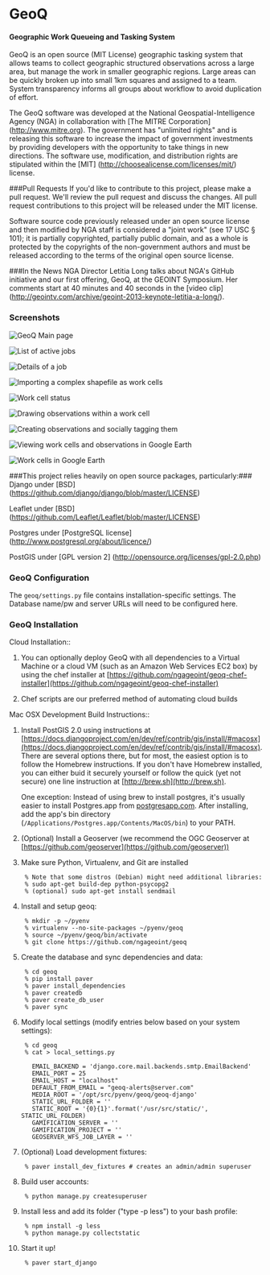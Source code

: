 # GeoQ

#### Geographic Work Queueing and Tasking System ####

GeoQ is an open source (MIT License) geographic tasking system that allows teams to collect geographic structured observations across a large area, but manage the work in smaller geographic regions. Large areas can be quickly broken up into small 1km squares and assigned to a team. System transparency informs all groups about workflow to avoid duplication of effort.

The GeoQ software was developed at the National Geospatial-Intelligence Agency (NGA) in collaboration with [The MITRE Corporation] (http://www.mitre.org).  The government has "unlimited rights" and is releasing this software to increase the impact of government investments by providing developers with the opportunity to take things in new directions. The software use, modification, and distribution rights are stipulated within the [MIT] (http://choosealicense.com/licenses/mit/) license.  

###Pull Requests
If you'd like to contribute to this project, please make a pull request. We'll review the pull request and discuss the changes. All pull request contributions to this project will be released under the MIT license.  

Software source code previously released under an open source license and then modified by NGA staff is considered a "joint work" (see 17 USC § 101); it is partially copyrighted, partially public domain, and as a whole is protected by the copyrights of the non-government authors and must be released according to the terms of the original open source license.

###In the News
NGA Director Letitia Long talks about NGA's GitHub initiative and our first offering, GeoQ, at the GEOINT Symposium.  Her comments start at 40 minutes and 40 seconds in the [video clip] (http://geointv.com/archive/geoint-2013-keynote-letitia-a-long/).  

### Screenshots
![GeoQ Main page](https://cloud.githubusercontent.com/assets/147580/3464387/e58da414-024b-11e4-9a02-f9074f26047e.png)

![List of active jobs](https://cloud.githubusercontent.com/assets/147580/3464388/e593310e-024b-11e4-86b1-4c613551f984.png)

![Details of a job](https://cloud.githubusercontent.com/assets/147580/3464389/e59763dc-024b-11e4-86ea-90e2f6969eb6.png)

![Importing a complex shapefile as work cells](https://cloud.githubusercontent.com/assets/147580/3464390/e598cd76-024b-11e4-9cfa-a25da96490b0.png)

![Work cell status](https://cloud.githubusercontent.com/assets/147580/3464391/e5991754-024b-11e4-8c0e-48027aefc4d6.png)

![Drawing observations within a work cell](https://cloud.githubusercontent.com/assets/147580/3464392/e59b852a-024b-11e4-987f-b5ff749aa18e.png)

![Creating observations and socially tagging them](https://cloud.githubusercontent.com/assets/147580/3464393/e59bd46c-024b-11e4-826c-9db901af4d9d.png)

![Viewing work cells and observations in Google Earth](https://cloud.githubusercontent.com/assets/147580/3464394/e59d1cb4-024b-11e4-92b1-43a10fecf9f0.png)

![Work cells in Google Earth](https://cloud.githubusercontent.com/assets/147580/3464395/e5a0e4ca-024b-11e4-9500-ee468e66085e.png)


###This project relies heavily on open source packages, particularly:###
Django under [BSD] (https://github.com/django/django/blob/master/LICENSE)

Leaflet under [BSD] (https://github.com/Leaflet/Leaflet/blob/master/LICENSE)

Postgres under [PostgreSQL license] (http://www.postgresql.org/about/licence/)

PostGIS under [GPL version 2] (http://opensource.org/licenses/gpl-2.0.php)


### GeoQ Configuration ###

The ``geoq/settings.py`` file contains installation-specific settings. The Database name/pw and server URLs will need to be configured here.


### GeoQ Installation ###

Cloud Installation::

1. You can optionally deploy GeoQ with all dependencies to a Virtual Machine or a cloud VM (such as an Amazon Web Services EC2 box) by using the chef installer at [https://github.com/ngageoint/geoq-chef-installer](https://github.com/ngageoint/geoq-chef-installer)

2. Chef scripts are our preferred method of automating cloud builds

Mac OSX Development Build Instructions::

1. Install PostGIS 2.0 using instructions at [https://docs.djangoproject.com/en/dev/ref/contrib/gis/install/#macosx](https://docs.djangoproject.com/en/dev/ref/contrib/gis/install/#macosx). There are several options there, but for most, the easiest option is to follow the Homebrew instructions. If you don't have Homebrew installed, you can either buid it securely yourself or follow the quick (yet not secure) one line instruction at [http://brew.sh](http://brew.sh).

	One exception: Instead of using brew to install postgres, it's usually easier to install Postgres.app from [postgresapp.com](http://postgresapp.com). After installing, add the app's bin directory (``/Applications/Postgres.app/Contents/MacOS/bin``) to your PATH.

2. (Optional) Install a Geoserver (we recommend the OGC Geoserver at [https://github.com/geoserver](https://github.com/geoserver))

3. Make sure Python, Virtualenv, and Git are installed

        % Note that some distros (Debian) might need additional libraries:
        % sudo apt-get build-dep python-psycopg2
        % (optional) sudo apt-get install sendmail

4. Install and setup geoq:

        % mkdir -p ~/pyenv
        % virtualenv --no-site-packages ~/pyenv/geoq
        % source ~/pyenv/geoq/bin/activate
        % git clone https://github.com/ngageoint/geoq

5. Create the database and sync dependencies and data:

        % cd geoq
        % pip install paver
        % paver install_dependencies
        % paver createdb
        % paver create_db_user
        % paver sync

6. Modify local settings (modify entries below based on your system settings):

        % cd geoq
        % cat > local_settings.py
        
          EMAIL_BACKEND = 'django.core.mail.backends.smtp.EmailBackend'
          EMAIL_PORT = 25
          EMAIL_HOST = "localhost"
          DEFAULT_FROM_EMAIL = "geoq-alerts@server.com"
          MEDIA_ROOT = '/opt/src/pyenv/geoq/geoq-django'
          STATIC_URL_FOLDER = ''
          STATIC_ROOT = '{0}{1}'.format('/usr/src/static/', STATIC_URL_FOLDER)
          GAMIFICATION_SERVER = ''
          GAMIFICATION_PROJECT = ''
          GEOSERVER_WFS_JOB_LAYER = ''

6. (Optional) Load development fixtures:

        % paver install_dev_fixtures # creates an admin/admin superuser

7. Build user accounts:

        % python manage.py createsuperuser

8. Install less and add its folder ("type -p less") to your bash profile:

        % npm install -g less
        % python manage.py collectstatic

9. Start it up!

        % paver start_django
        
